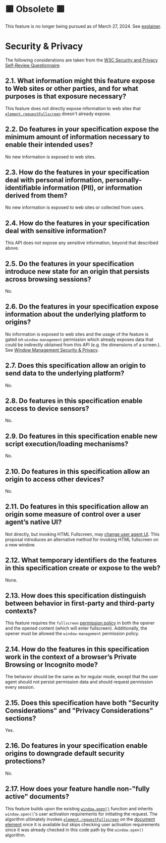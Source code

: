 
# 🟥 Obsolete 🟥

This feature is no longer being pursued as of March 27, 2024. See [explainer](EXPLAINER_fullscreen_popups.md#obsolete).

# Security & Privacy

The following considerations are taken from the [W3C Security and Privacy
Self-Review Questionnaire](https://www.w3.org/TR/security-privacy-questionnaire).

## 2.1. What information might this feature expose to Web sites or other parties, and for what purposes is that exposure necessary?

This feature does not directly expose information to web sites that [`element.requestFullscreen`](https://fullscreen.spec.whatwg.org/#ref-for-dom-element-requestfullscreen%E2%91%A0) doesn't already expose. 

## 2.2. Do features in your specification expose the minimum amount of information necessary to enable their intended uses?

No new information is exposed to web sites.

## 2.3. How do the features in your specification deal with personal information, personally-identifiable information (PII), or information derived from them?

No new information is exposed to web sites or collected from users.

## 2.4. How do the features in your specification deal with sensitive information?

This API does not expose any sensitive information, beyond that described above.

## 2.5. Do the features in your specification introduce new state for an origin that persists across browsing sessions?

No.

## 2.6. Do the features in your specification expose information about the underlying platform to origins?

No information is exposed to web sites and the usage of the feature is gated on `window-management` permission which already exposes data that could be indirectly obtained from this API (e.g. the dimensions of a screen.). See [Window Management Security & Privacy](https://github.com/w3c/window-management/blob/main/security_and_privacy.md).

## 2.7. Does this specification allow an origin to send data to the underlying platform?

No.

## 2.8. Do features in this specification enable access to device sensors?
No.

## 2.9. Do features in this specification enable new script execution/loading mechanisms?

No.

## 2.10. Do features in this specification allow an origin to access other devices?

No.

## 2.11. Do features in this specification allow an origin some measure of control over a user agent’s native UI?

Not directly, but invoking HTML Fullscreen, may [change user agent UI](https://fullscreen.spec.whatwg.org/#ui). This proposal introduces an alternative method for invoking HTML fullscreen on a new window.

## 2.12. What temporary identifiers do the features in this specification create or expose to the web?

None.

## 2.13. How does this specification distinguish between behavior in first-party and third-party contexts?

This feature requires the `fullscreen` [permission policy](https://w3c.github.io/webappsec-permissions-policy/#permissions-policy-http-header-field) in both the opener and the opened content (which will enter fullscreen). Additionally, the opener must be allowed the `window-management` permission policy.

## 2.14. How do the features in this specification work in the context of a browser’s Private Browsing or Incognito mode?

The behavior should be the same as for regular mode, except that the user agent should not persist permission data and should request permission every session.

## 2.15. Does this specification have both "Security Considerations" and "Privacy Considerations" sections?

Yes.

## 2.16. Do features in your specification enable origins to downgrade default security protections?

No.

## 2.17. How does your feature handle non-"fully active" documents?

This feature builds upon the existing [`window.open()`](https://html.spec.whatwg.org/multipage/nav-history-apis.html#dom-open-dev) function and inherits `window.open()`'s user activation requirements for initiating the request. The algorithm ultimately invokes [`element.requestFullscreen`](https://fullscreen.spec.whatwg.org/#ref-for-dom-element-requestfullscreen%E2%91%A0) on the [document element](https://dom.spec.whatwg.org/#ref-for-dom-document-documentelement%E2%91%A0) once it is available but skips checking user activation requirements since it was already checked in this code path by the `window.open()` algorithm.